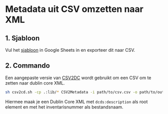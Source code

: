 # Metadata uit CSV omzetten naar XML

## 1. Sjabloon

Vul het [sjabloon](https://docs.google.com/spreadsheets/d/1XTvK0ADQ-RcQyZlVXnV1Ey06KBhDuytBihRaQmRbrJo/edit?usp=sharing) in Google Sheets in en exporteer dit naar CSV.

## 2. Commando

Een aangepaste versie van [CSV2DC](https://github.com/PACKED-vzw/CSV2DC) wordt gebruikt om een CSV om te zetten naar dublin core XML.

```bash
sh csv2cd.sh -cp .:lib/* CSV2Metadata -i path/to/csv.csv -o path/to/output/folder -c dcterms:identifier -r description -p dcds -n http://www.dublincore.org/schemas/xmls/2008/09/01/dc-ds-xml/dcds.xsd
```

Hiermee maak je een Dublin Core XML met `dcds:description` als root element en met het inventarisnummer als bestandsnaam.
